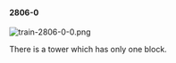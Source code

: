 #### 2806-0
![train-2806-0-0.png](https://github.com/lil-lab/nlvr/raw/master/nlvr/train/images/61/train-2806-0-0.png "train-2806-0-0.png")

There is a tower which has only one block.
